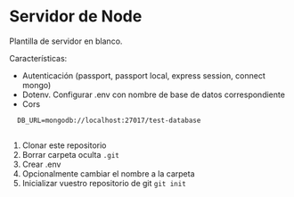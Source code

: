 # Servidor de Node

Plantilla de servidor en blanco. 

Características: 

- Autenticación (passport, passport local, express session, connect mongo)
- Dotenv. Configurar .env con nombre de base de datos correspondiente
- Cors
```
  DB_URL=mongodb://localhost:27017/test-database
```

## 
1. Clonar este repositorio
2. Borrar carpeta oculta `.git`
3. Crear .env
4. Opcionalmente cambiar el nombre a la carpeta
5. Inicializar vuestro repositorio de git `git init`